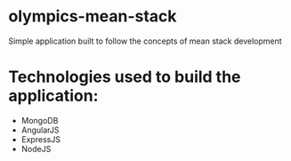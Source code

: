 # olympics-mean-stack

Simple application built to follow the concepts of mean stack development 

# Technologies used to build the application: 

- MongoDB
- AngularJS
- ExpressJS
- NodeJS
